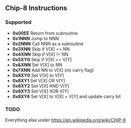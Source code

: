 ## Chip-8 Instructions

### Supported

 - **0x00EE** Return from subroutine
 - **0x1NNN** Jump to NNN
 - **0x2NNN** Call NNN as a subroutine
 - **0x3XNN** Skip if V[X] == NN
 - **0x4XNN** Skip if V[X] != NN
 - **0x5XY0** Skip if V[X] == V[Y]
 - **0x&XNN** Set V[X] to NN
 - **0x7XNN** Add NN to V[X] (no carry flag)
 - **0x8XY0** Set V[X] to V[Y]
 - **0x8XY1** Set V[X] OR V[Y]
 - **0x8XY2** Set V[X] AND V[Y]
 - **0x8XY3** Set V[X] XOR V[Y]
 - **0x8XY4** Set V[X] to V[X] + V[Y] and update carry bit

### TODO

Everything else under https://en.wikipedia.org/wiki/CHIP-8
